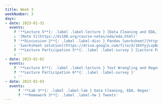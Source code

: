 ```yaml
---
title: Week 3
weekNumber: 3
days:
- date: 2023-01-31
  events:
    ? '**Lecture 5**{: .label .label-lecture } [Data Cleaning and EDA, Part 2](lecture/lec05)'
    : '[Note 5](https://ds100.org/course-notes/eda/eda.html)'
    ? '**Discussion 2**{: .label .label-disc } Pandas [worksheet](https://drive.google.com/file/d/1Qwt0hEslRsoEqQA8Q1mOlD88dYd08a0I/view?usp=sharing), [worksheet notebook](https://data100.datahub.berkeley.edu/hub/user-redirect/git-pull?repo=https%3A%2F%2Fgithub.com%2FDS-100%2Fsp23&branch=main&urlpath=lab%2Ftree%2Fsp23%2Fdisc%2Fdisc02%2Fdisc02-worksheet-blank.ipynb), [groupwork notebook](https://data100.datahub.berkeley.edu/hub/user-redirect/git-pull?repo=https%3A%2F%2Fgithub.com%2FDS-100%2Fsp23&branch=main&urlpath=lab%2Ftree%2Fsp23%2Fdisc%2Fdisc02%2Fdisc02_groupwork.ipynb)' 
    : '[worksheet solution](https://drive.google.com/file/d/1KXYyjLvpBanVcGoJxbl4gH8j0ZBWpWxR/view?usp=sharing), [groupwork solution](https://data100.datahub.berkeley.edu/hub/user-redirect/git-pull?repo=https%3A%2F%2Fgithub.com%2FDS-100%2Fsp23&branch=main&urlpath=lab%2Ftree%2Fsp23%2Fdisc%2Fdisc02%2Fdisc02_groupwork_gsi.ipynb)'
    ? '**Lecture Participation 5**{: .label .label-survey } [Lecture Participation 5](https://app.sli.do/event/sRwrKzrWTnME44oYjwiSkc/embed/polls/db6368be-5624-4300-bfd5-69dbb08fdaad)'
    : ''
- date: 2023-02-02
  events:
    ? '**Lecture 6**{: .label .label-lecture } Text Wrangling and Regex'
    ? '**Lecture Participation 6**{: .label .label-survey }'
    : ''
- date: 2023-02-03
  events:
      ? '**Lab 3**{: .label .label-lab } Data Cleaning, EDA, Regex'
      ? '**Homework 3**{: .label .label-hw } Tweets'
---
```

